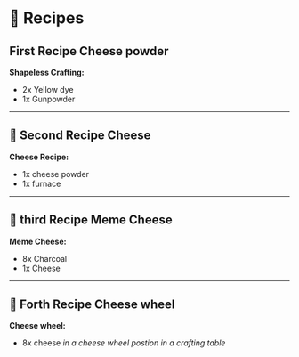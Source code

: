 # 🍳 Recipes

## First Recipe Cheese powder

**Shapeless Crafting:**
- 2x Yellow dye  
- 1x Gunpowder 

---

## 🧀 Second Recipe Cheese

**Cheese Recipe:**
- 1x cheese powder
- 1x furnace

---

## 🧀 third Recipe Meme Cheese

**Meme Cheese:**
-  8x Charcoal
-  1x Cheese

---

## 🧀 Forth Recipe Cheese wheel

**Cheese wheel:**
-  8x cheese
*in a cheese wheel postion in a crafting table*
